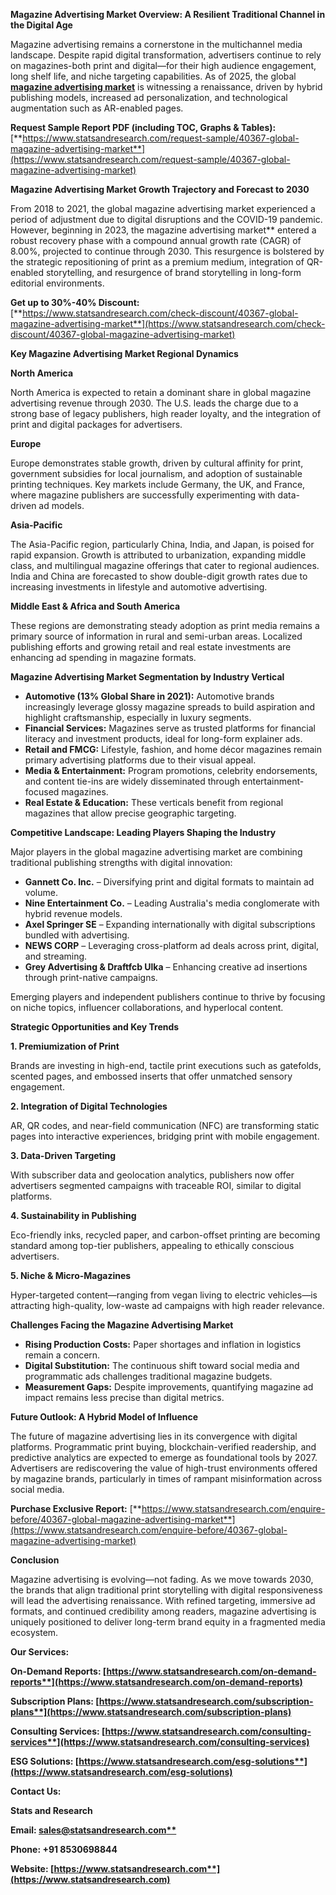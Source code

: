 ﻿**Magazine Advertising Market Overview: A Resilient Traditional Channel in the Digital Age**

Magazine advertising remains a cornerstone in the multichannel media landscape. Despite rapid digital transformation, advertisers continue to rely on magazines-both print and digital—for their high audience engagement, long shelf life, and niche targeting capabilities. As of 2025, the global [**magazine advertising market**](https://www.statsandresearch.com/report/40367-global-magazine-advertising-market) is witnessing a renaissance, driven by hybrid publishing models, increased ad personalization, and technological augmentation such as AR-enabled pages.

**Request Sample Report PDF (including TOC, Graphs & Tables):** [**https://www.statsandresearch.com/request-sample/40367-global-magazine-advertising-market**](https://www.statsandresearch.com/request-sample/40367-global-magazine-advertising-market)

**Magazine Advertising Market Growth Trajectory and Forecast to 2030**

From 2018 to 2021, the global magazine advertising market experienced a period of adjustment due to digital disruptions and the COVID-19 pandemic. However, beginning in 2023, the magazine advertising market** entered a robust recovery phase with a compound annual growth rate (CAGR) of 8.00%, projected to continue through 2030. This resurgence is bolstered by the strategic repositioning of print as a premium medium, integration of QR-enabled storytelling, and resurgence of brand storytelling in long-form editorial environments.

**Get up to 30%-40% Discount:** [**https://www.statsandresearch.com/check-discount/40367-global-magazine-advertising-market**](https://www.statsandresearch.com/check-discount/40367-global-magazine-advertising-market)

**Key Magazine Advertising Market Regional Dynamics**

**North America**

North America is expected to retain a dominant share in global magazine advertising revenue through 2030. The U.S. leads the charge due to a strong base of legacy publishers, high reader loyalty, and the integration of print and digital packages for advertisers.

**Europe**

Europe demonstrates stable growth, driven by cultural affinity for print, government subsidies for local journalism, and adoption of sustainable printing techniques. Key markets include Germany, the UK, and France, where magazine publishers are successfully experimenting with data-driven ad models.

**Asia-Pacific**

The Asia-Pacific region, particularly China, India, and Japan, is poised for rapid expansion. Growth is attributed to urbanization, expanding middle class, and multilingual magazine offerings that cater to regional audiences. India and China are forecasted to show double-digit growth rates due to increasing investments in lifestyle and automotive advertising.

**Middle East & Africa and South America**

These regions are demonstrating steady adoption as print media remains a primary source of information in rural and semi-urban areas. Localized publishing efforts and growing retail and real estate investments are enhancing ad spending in magazine formats.

**Magazine Advertising Market Segmentation by Industry Vertical**

- **Automotive (13% Global Share in 2021):** Automotive brands increasingly leverage glossy magazine spreads to build aspiration and highlight craftsmanship, especially in luxury segments.
- **Financial Services:** Magazines serve as trusted platforms for financial literacy and investment products, ideal for long-form explainer ads.
- **Retail and FMCG:** Lifestyle, fashion, and home décor magazines remain primary advertising platforms due to their visual appeal.
- **Media & Entertainment:** Program promotions, celebrity endorsements, and content tie-ins are widely disseminated through entertainment-focused magazines.
- **Real Estate & Education:** These verticals benefit from regional magazines that allow precise geographic targeting.

**Competitive Landscape: Leading Players Shaping the Industry**

Major players in the global magazine advertising market are combining traditional publishing strengths with digital innovation:

- **Gannett Co. Inc.** – Diversifying print and digital formats to maintain ad volume.
- **Nine Entertainment Co.** – Leading Australia's media conglomerate with hybrid revenue models.
- **Axel Springer SE** – Expanding internationally with digital subscriptions bundled with advertising.
- **NEWS CORP** – Leveraging cross-platform ad deals across print, digital, and streaming.
- **Grey Advertising & Draftfcb Ulka** – Enhancing creative ad insertions through print-native campaigns.

Emerging players and independent publishers continue to thrive by focusing on niche topics, influencer collaborations, and hyperlocal content.

**Strategic Opportunities and Key Trends**

**1. Premiumization of Print**

Brands are investing in high-end, tactile print executions such as gatefolds, scented pages, and embossed inserts that offer unmatched sensory engagement.

**2. Integration of Digital Technologies**

AR, QR codes, and near-field communication (NFC) are transforming static pages into interactive experiences, bridging print with mobile engagement.

**3. Data-Driven Targeting**

With subscriber data and geolocation analytics, publishers now offer advertisers segmented campaigns with traceable ROI, similar to digital platforms.

**4. Sustainability in Publishing**

Eco-friendly inks, recycled paper, and carbon-offset printing are becoming standard among top-tier publishers, appealing to ethically conscious advertisers.

**5. Niche & Micro-Magazines**

Hyper-targeted content—ranging from vegan living to electric vehicles—is attracting high-quality, low-waste ad campaigns with high reader relevance.

**Challenges Facing the Magazine Advertising Market**

- **Rising Production Costs:** Paper shortages and inflation in logistics remain a concern.
- **Digital Substitution:** The continuous shift toward social media and programmatic ads challenges traditional magazine budgets.
- **Measurement Gaps:** Despite improvements, quantifying magazine ad impact remains less precise than digital metrics.

**Future Outlook: A Hybrid Model of Influence**

The future of magazine advertising lies in its convergence with digital platforms. Programmatic print buying, blockchain-verified readership, and predictive analytics are expected to emerge as foundational tools by 2027. Advertisers are rediscovering the value of high-trust environments offered by magazine brands, particularly in times of rampant misinformation across social media.

**Purchase Exclusive Report:** [**https://www.statsandresearch.com/enquire-before/40367-global-magazine-advertising-market**](https://www.statsandresearch.com/enquire-before/40367-global-magazine-advertising-market)

**Conclusion**

Magazine advertising is evolving—not fading. As we move towards 2030, the brands that align traditional print storytelling with digital responsiveness will lead the advertising renaissance. With refined targeting, immersive ad formats, and continued credibility among readers, magazine advertising is uniquely positioned to deliver long-term brand equity in a fragmented media ecosystem.

**Our Services:**

**On-Demand Reports: [https://www.statsandresearch.com/on-demand-reports**](https://www.statsandresearch.com/on-demand-reports)**

**Subscription Plans: [https://www.statsandresearch.com/subscription-plans**](https://www.statsandresearch.com/subscription-plans)**

**Consulting Services: [https://www.statsandresearch.com/consulting-services**](https://www.statsandresearch.com/consulting-services)**

**ESG Solutions: [https://www.statsandresearch.com/esg-solutions**](https://www.statsandresearch.com/esg-solutions)**

**Contact Us:**

**Stats and Research**

**Email: [sales@statsandresearch.com**](mailto:sales@statsandresearch.com)**

**Phone: +91 8530698844**

**Website: [https://www.statsandresearch.com**](https://www.statsandresearch.com)**
